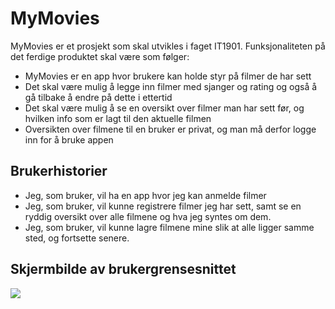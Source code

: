 # MyMovies

MyMovies er et prosjekt som skal utvikles i faget IT1901. Funksjonaliteten på det ferdige produktet skal være som følger:

- MyMovies er en app hvor brukere kan holde styr på filmer de har sett
- Det skal være mulig å legge inn filmer med sjanger og rating og også å gå tilbake å endre på dette i ettertid
- Det skal være mulig å se en oversikt over filmer man har sett før, og hvilken info som er lagt til den aktuelle filmen
- Oversikten over filmene til en bruker er privat, og man må derfor logge inn for å bruke appen

## Brukerhistorier
- Jeg, som bruker, vil ha en app hvor jeg kan anmelde filmer
- Jeg, som bruker, vil kunne registrere filmer jeg har sett, samt se en ryddig oversikt over alle filmene og hva jeg syntes om dem.
- Jeg, som bruker, vil kunne lagre filmene mine slik at alle ligger samme sted, og fortsette senere.

## Skjermbilde av brukergrensesnittet

![](https://scontent-arn2-1.xx.fbcdn.net/v/t1.15752-9/120909712_760092341220478_7577866993731450_n.png?_nc_cat=111&_nc_sid=ae9488&_nc_ohc=GHknunVRStkAX8q_-kQ&_nc_oc=AQmSxr4UwlWwjyxYGU3vbpHPBLg35czU3u296W7QGnXlanCd-CJyjV8Giva7fntvXCc&_nc_ht=scontent-arn2-1.xx&oh=fcb6e99955bfac09be01892b837a347e&oe=5FA41263)

